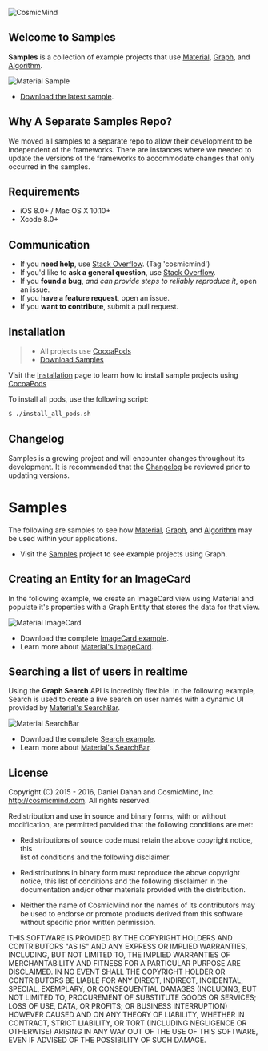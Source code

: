 ![CosmicMind](http://www.cosmicmind.com/samples/github/cosmicmind-logo.png)

## Welcome to Samples

**Samples** is a collection of example projects that use [Material](http://cosmicmind.com/material), [Graph](http://cosmicmind.com/graph), and [Algorithm](http://cosmicmind.com/algorithm). 

![Material Sample](http://cosmicmind.com/samples/github/page-tab-bar-controller-2.png)

* [Download the latest sample](https://github.com/CosmicMind/Samples/tree/master/Graph/CardTableView).

## Why A Separate Samples Repo?

We moved all samples to a separate repo to allow their development to be independent of the frameworks. There are instances where we needed to update the versions of the frameworks to accommodate changes that only occurred in the samples. 

## Requirements

* iOS 8.0+ / Mac OS X 10.10+
* Xcode 8.0+

## Communication

- If you **need help**, use [Stack Overflow](http://stackoverflow.com/questions/tagged/cosmicmind). (Tag 'cosmicmind')
- If you'd like to **ask a general question**, use [Stack Overflow](http://stackoverflow.com/questions/tagged/cosmicmind).
- If you **found a bug**, _and can provide steps to reliably reproduce it_, open an issue.
- If you **have a feature request**, open an issue.
- If you **want to contribute**, submit a pull request.

## Installation

> - All projects use [CocoaPods](http://cocoapods.org)
> - [Download Samples](https://github.com/CosmicMind/Samples/archive/master.zip)

Visit the [Installation](https://github.com/CosmicMind/Samples/wiki/Installation) page to learn how to install sample projects using [CocoaPods](http://cocoapods.org)

To install all pods, use the following script: 

```bash
$ ./install_all_pods.sh
```

## Changelog

Samples is a growing project and will encounter changes throughout its development. It is recommended that the [Changelog](https://github.com/CosmicMind/Samples/wiki/Changelog) be reviewed prior to updating versions.

# Samples

The following are samples to see how [Material](http://cosmicmind.com/material), [Graph](http://cosmicmind.com/graph), and [Algorithm](http://cosmicmind.com/algorithm) may be used within your applications.

* Visit the [Samples](https://github.com/CosmicMind/Samples) project to see example projects using Graph.

## Creating an Entity for an ImageCard

In the following example, we create an ImageCard view using Material and populate it's properties with a Graph Entity that stores the data for that view.

![Material ImageCard](http://www.cosmicmind.com/gifs/white/image-card.gif)

* Download the complete [ImageCard example](https://github.com/CosmicMind/Samples/tree/master/Graph/ImageCard).
* Learn more about [Material's ImageCard](http://cosmicmind.com/material/imagecard).

## Searching a list of users in realtime

Using the **Graph Search** API is incredibly flexible. In the following example, Search is used to create a live search on user names with a dynamic UI provided by [Material's SearchBar](http://cosmicmind.com/material/searchbar).

![Material SearchBar](http://www.cosmicmind.com/gifs/shared/search-bar-controller.gif)

* Download the complete [Search example](https://github.com/CosmicMind/Samples/tree/master/Graph/Search).
* Learn more about [Material's SearchBar](http://cosmicmind.com/material/searchbar).

## License

Copyright (C) 2015 - 2016, Daniel Dahan and CosmicMind, Inc. <http://cosmicmind.com>. All rights reserved.

Redistribution and use in source and binary forms, with or without modification, are permitted provided that the following conditions are met:

*   Redistributions of source code must retain the above copyright notice, this     
    list of conditions and the following disclaimer.

*   Redistributions in binary form must reproduce the above copyright notice,
    this list of conditions and the following disclaimer in the documentation
    and/or other materials provided with the distribution.

*   Neither the name of CosmicMind nor the names of its
    contributors may be used to endorse or promote products derived from
    this software without specific prior written permission.

THIS SOFTWARE IS PROVIDED BY THE COPYRIGHT HOLDERS AND CONTRIBUTORS "AS IS" AND ANY EXPRESS OR IMPLIED WARRANTIES, INCLUDING, BUT NOT LIMITED TO, THE IMPLIED WARRANTIES OF MERCHANTABILITY AND FITNESS FOR A PARTICULAR PURPOSE ARE DISCLAIMED. IN NO EVENT SHALL THE COPYRIGHT HOLDER OR CONTRIBUTORS BE LIABLE FOR ANY DIRECT, INDIRECT, INCIDENTAL, SPECIAL, EXEMPLARY, OR CONSEQUENTIAL DAMAGES (INCLUDING, BUT NOT LIMITED TO, PROCUREMENT OF SUBSTITUTE GOODS OR SERVICES; LOSS OF USE, DATA, OR PROFITS; OR BUSINESS INTERRUPTION) HOWEVER CAUSED AND ON ANY THEORY OF LIABILITY, WHETHER IN CONTRACT, STRICT LIABILITY, OR TORT (INCLUDING NEGLIGENCE OR OTHERWISE) ARISING IN ANY WAY OUT OF THE USE OF THIS SOFTWARE, EVEN IF ADVISED OF THE POSSIBILITY OF SUCH DAMAGE.
